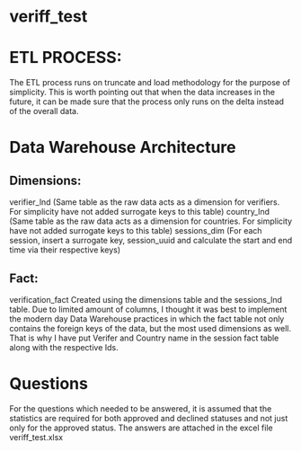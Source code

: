 # veriff_test
# ETL PROCESS:
The ETL process runs on truncate and load methodology for the purpose of simplicity. 
This is worth pointing out that when the data increases in the future, it can be made sure that the process only runs on the delta instead of the overall data.

# Data Warehouse Architecture
## Dimensions:
verifier_lnd (Same table as the raw data acts as a dimension for verifiers. For simplicity have not added surrogate keys to this table) 
country_lnd (Same table as the raw data acts as a dimension for countries. For simplicity have not added surrogate keys to this table)
sessions_dim (For each session, insert a surrogate key, session_uuid and calculate the start and end time via their respective keys)

## Fact:
verification_fact 
Created using the dimensions table and the sessions_lnd table.
Due to limited amount of columns, I thought it was best to implement the modern day Data Warehouse practices in which the fact table not only contains the foreign keys of the data, but the most used dimensions as well. That is why I have put Verifer and Country name in the session fact table along with the respective Ids.

# Questions
For the questions which needed to be answered, it is assumed that the statistics are required for both approved and declined statuses and not just only for the approved status.
The answers are attached in the excel file veriff_test.xlsx
